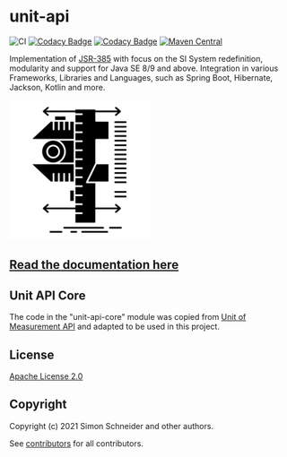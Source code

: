 # unit-api

![CI](https://github.com/raynigon/unit-api/workflows/CI/badge.svg)
[![Codacy Badge](https://api.codacy.com/project/badge/Grade/05af413562694d6ba3b3a923d86da210)](https://app.codacy.com/gh/raynigon/unit-api/dashboard)
[![Codacy Badge](https://app.codacy.com/project/badge/Coverage/16680694f7a84aab8246e4a7f57b06f3)](https://app.codacy.com/gh/raynigon/unit-api/dashboard)
[![Maven Central](https://maven-badges.herokuapp.com/maven-central/com.raynigon.unit-api/jackson-module/badge.svg)](https://search.maven.org/search?q=com.raynigon.unit-api)

Implementation of [JSR-385](https://www.jcp.org/en/jsr/detail?id=385) with focus on the SI System redefinition, modularity and support for Java SE 8/9 and above.
Integration in various Frameworks, Libraries and Languages, such as Spring Boot, Hibernate, Jackson, Kotlin and more.  


<a href="https://unit-api.raynigon.com/" target="_blank">
    <img src="./docs/assets/logo.png" width="250" height="250">
</a>

## [Read the documentation here](http://unit-api.raynigon.com)

## Unit API Core
The code in the "unit-api-core" module was copied from [Unit of Measurement API](https://unitsofmeasurement.github.io/unit-api/)
and adapted to be used in this project.

## License
[Apache License 2.0](LICENSE)

## Copyright

Copyright (c) 2021 Simon Schneider and other authors.

See [contributors](https://github.com/raynigon/unit-api/graphs/contributors) for all contributors.
